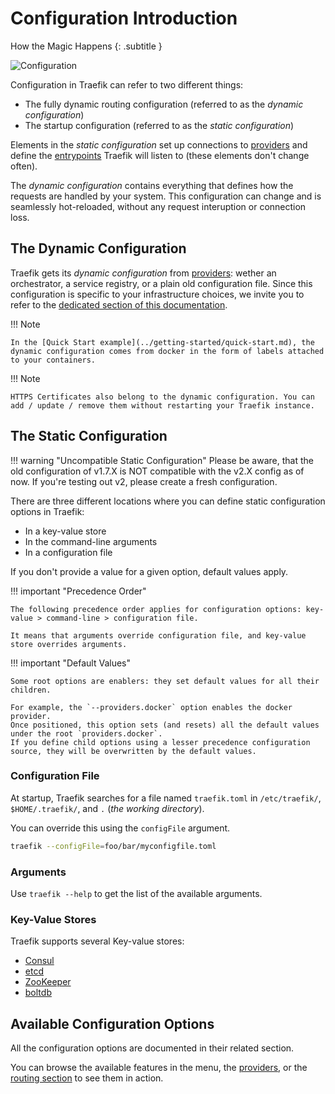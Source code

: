 # Configuration Introduction

How the Magic Happens
{: .subtitle }

![Configuration](../assets/img/static-dynamic-configuration.png)

Configuration in Traefik can refer to two different things:
   
- The fully dynamic routing configuration (referred to as the _dynamic configuration_)
- The startup configuration (referred to as the _static configuration_)

Elements in the _static configuration_ set up connections to [providers](../../providers/overview/) and define the [entrypoints](../../routing/entrypoints/) Traefik will listen to (these elements don't change often).

The _dynamic configuration_ contains everything that defines how the requests are handled by your system.
This configuration can change and is seamlessly hot-reloaded, without any request interuption or connection loss.    

## The Dynamic Configuration 

Traefik gets its _dynamic configuration_ from [providers](../providers/overview.md): wether an orchestrator, a service registry, or a plain old configuration file. Since this configuration is specific to your infrastructure choices, we invite you to refer to the [dedicated section of this documentation](../providers/overview.md).

!!! Note 
   
    In the [Quick Start example](../getting-started/quick-start.md), the dynamic configuration comes from docker in the form of labels attached to your containers.
    
!!! Note
    
    HTTPS Certificates also belong to the dynamic configuration. You can add / update / remove them without restarting your Traefik instance. 
 
## The Static Configuration

!!! warning "Uncompatible Static Configuration"
    Please be aware, that the old configuration of v1.7.X is NOT compatible with the v2.X config as of now.
    If you're testing out v2, please create a fresh configuration.

There are three different locations where you can define static configuration options in Traefik:

- In a key-value store
- In the command-line arguments
- In a configuration file

If you don't provide a value for a given option, default values apply.

!!! important "Precedence Order"

    The following precedence order applies for configuration options: key-value > command-line > configuration file.
    
    It means that arguments override configuration file, and key-value store overrides arguments.
    
!!! important "Default Values"

    Some root options are enablers: they set default values for all their children. 
    
    For example, the `--providers.docker` option enables the docker provider.
    Once positioned, this option sets (and resets) all the default values under the root `providers.docker`.
    If you define child options using a lesser precedence configuration source, they will be overwritten by the default values.  
    
### Configuration File

At startup, Traefik searches for a file named `traefik.toml` in `/etc/traefik/`, `$HOME/.traefik/`, and `.` (_the working directory_).

You can override this using the `configFile` argument.

```bash
traefik --configFile=foo/bar/myconfigfile.toml
```

### Arguments

Use `traefik --help` to get the list of the available arguments.

### Key-Value Stores

Traefik supports several Key-value stores:

- [Consul](https://consul.io)
- [etcd](https://coreos.com/etcd/)
- [ZooKeeper](https://zookeeper.apache.org/)
- [boltdb](https://github.com/boltdb/bolt)

## Available Configuration Options

All the configuration options are documented in their related section.

You can browse the available features in the menu, the [providers](../providers/overview.md), or the [routing section](../routing/overview.md) to see them in action.
